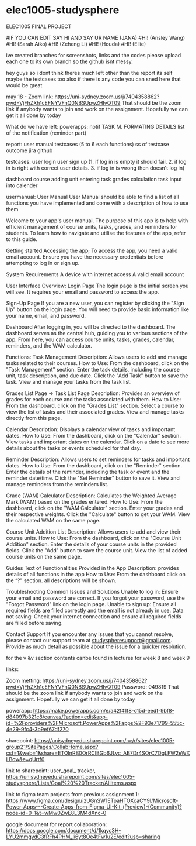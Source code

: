 # elec1005-studysphere
ELEC1005 FINAL PROJECT 

#IF YOU CAN EDIT SAY HI AND SAY UR NAME (JANA)
#HI! (Ansley Wang)
#HI! (Sarah Aiko)
#HI! (Zeheng Li)
#HI! (Houda)
#HI! (Ellie)

ive created branches for screenshots, links and the codes please upload each one to its own branch so the github isnt messy.

hey guys so i dont think theres much left other than the report its self 
maybe the testcases too 
also if there is any code you can sned here that would be great 

may 18 - Zoom link:
https://uni-sydney.zoom.us/j/7404358862?pwd=VjFhZXh1cEFNYVFnQ0NBSUpwZHIvQT09
That should be the zoom link if anybody wants to join and work on the assignment. Hopefully we can get it all done by today


What do we have left:
powerapps:
notif
TASK M.
FORMATING DETAILS
list of the notification (reminder part)

report:
user manual 
testcases (5 to 6 each functions)
ss of testcase outcome
jira
github 

testcases:
user login
user sign up
(1. if log in is empty it should fail. 
2. if log in is right with correct user details. 
3. if log in is wrong then doesn't log in)

dashboard 
course adding unit
entering task 
grades calculation
task input into calender

usermanual:
User Manual
User Manual should be able to find a list of all functions you have implemented and come with a description of how to use them

Welcome to your app's user manual. The purpose of this app is to help with efficient management of course units, tasks, grades, and reminders for students. To learn how to navigate and utilise the features of the app, refer to this guide.

Getting started
Accessing the app;
To access the app, you need a valid email account. Ensure you have the necessary credentials before attempting to log in or sign up.

System Requirements
A device with internet access
A valid email account 

User Interface Overview:
Login Page
The login page is the initial screen you will see. It requires your email and password to access the app.

Sign-Up Page
If you are a new user, you can register by clicking the "Sign Up" button on the login page. You will need to provide basic information like your name, email, and password.

Dashboard
After logging in, you will be directed to the dashboard. The dashboard serves as the central hub, guiding you to various sections of the app. From here, you can access course units, tasks, grades, calendar, reminders, and the WAM calculator.

Functions:
Task Management 
Description: Allows users to add and manage tasks related to their courses.
How to Use:
From the dashboard, click on the "Task Management" section.
Enter the task details, including the course unit, task description, and due date.
Click the "Add Task" button to save the task.
View and manage your tasks from the task list.

Grades List Page -> Task List Page
Description: Provides an overview of grades for each course and the tasks associated with them.
How to Use:
From the dashboard, click on the "Grades List" section.
Select a course to view the list of tasks and their associated grades.
View and manage tasks directly from this page.

Calendar
Description: Displays a calendar view of tasks and important dates.
How to Use:
From the dashboard, click on the "Calendar" section.
View tasks and important dates on the calendar.
Click on a date to see more details about the tasks or events scheduled for that day.

Reminder
Description: Allows users to set reminders for tasks and important dates.
How to Use:
From the dashboard, click on the "Reminder" section.
Enter the details of the reminder, including the task or event and the reminder date/time.
Click the "Set Reminder" button to save it.
View and manage reminders from the reminders list.

Grade (WAM) Calculator
Description: Calculates the Weighted Average Mark (WAM) based on the grades entered.
How to Use:
From the dashboard, click on the "WAM Calculator" section.
Enter your grades and their respective weights.
Click the "Calculate" button to get your WAM.
View the calculated WAM on the same page.

Course Unit Addition List
Description: Allows users to add and view their course units.
How to Use:
From the dashboard, click on the "Course Unit Addition" section.
Enter the details of your course units in the provided fields.
Click the "Add" button to save the course unit.
View the list of added course units on the same page.

Guides Text of Functionalities Provided in the App
Description: provides details of all functions in the app 
How to Use:
From the dashboard click on the “?” section.
all descriptions will be shown.

Troubleshooting
Common Issues and Solutions
Unable to log in: Ensure your email and password are correct. If you forgot your password, use the "Forgot Password" link on the login page.
Unable to sign up: Ensure all required fields are filled correctly and the email is not already in use.
Data not saving: Check your internet connection and ensure all required fields are filled before saving.

Contact Support
If you encounter any issues that you cannot resolve, please contact our support team at studyspheresupport@gmail.com. Provide as much detail as possible about the issue for a quicker resolution.

for the v &v section contents canbe found in lectures for week 8 and week 9 


links:

Zoom metting:
https://uni-sydney.zoom.us/j/7404358862?pwd=VjFhZXh1cEFNYVFnQ0NBSUpwZHIvQT09
Password: 049819
That should be the zoom link if anybody wants to join and work on the assignment. Hopefully we can get it all done by today

powerapp:
https://make.powerapps.com/e/a42f41f8-c15d-eedf-9bf8-d84097b321c8/canvas/?action=edit&app-id=%2Fproviders%2FMicrosoft.PowerApps%2Fapps%2F93e71799-555c-4e29-9fc4-3b9ef67df270

sharepoint:
https://unisydneyedu.sharepoint.com/:u:/r/sites/elec1005-group21/SitePages/CollabHome.aspx?csf=1&web=1&share=ETOlnRB0OrRClBGb6JLyc_AB7Dr4SOrC7OgLFW2eWXLBow&e=qUrtf6

link to sharepoint: 
user_goal_ tracker, https://unisydneyedu.sharepoint.com/sites/elec1005-studysphere/Lists/Goal%20%20Tracker/AllItems.aspx 

link to figma team projects from previous assignment 1:
https://www.figma.com/design/izUGnSW1ETpaHTOXcaCY9I/Microsoft-Power-Apps---Create-Apps-from-Figma-UI-Kit-(Preview)-(Community)?node-id=0-1&t=wMw0ZwE8L3M4dXnc-0

google document for report collaboration:
https://docs.google.com/document/d/1kqyc3H-LYU2mmgydC3fRFh4PHM_li6yt8Oe4tFw1u2E/edit?usp=sharing

